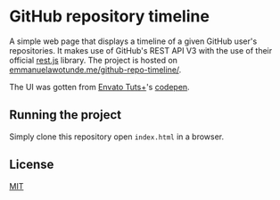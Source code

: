 # GitHub repository timeline

A simple web page that displays a timeline of a given GitHub user's repositories. It makes use of GitHub's REST API V3 with the use of their official [rest.js](https://github.com/octokit/rest.js/) library. The project is hosted on [emmanuelawotunde.me/github-repo-timeline/](http://emmanuelawotunde.me/github-repo-timeline/).

The UI was gotten from [Envato Tuts+](https://codepen.io/tutsplus)'s [codepen](https://codepen.io/tutsplus/pen/QNeJgR).

## Running the project

Simply clone this repository open `index.html` in a browser.

## License

[MIT](https://choosealicense.com/licenses/mit/)
